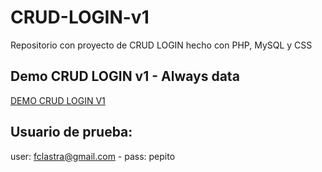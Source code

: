 # CRUD-LOGIN-v1
Repositorio con proyecto de CRUD LOGIN hecho con PHP, MySQL y CSS

## Demo CRUD LOGIN v1 - Always data
[DEMO CRUD LOGIN V1](https://ninophp.alwaysdata.net/crud-login/login.php)

## Usuario de prueba:
user: fclastra@gmail.com - pass: pepito
